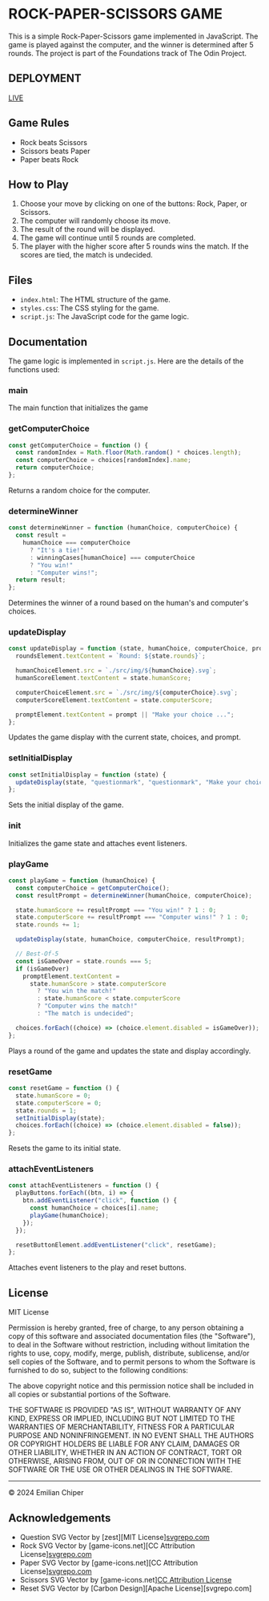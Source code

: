 # ROCK-PAPER-SCISSORS GAME

This is a simple Rock-Paper-Scissors game implemented in JavaScript. The game is played against the computer, and the winner is determined after 5 rounds. The project is part of the Foundations track of The Odin Project.

## DEPLOYMENT
[LIVE]([URL](https://rochambo-app.netlify.app/))

## Game Rules

- Rock beats Scissors
- Scissors beats Paper
- Paper beats Rock

## How to Play

1. Choose your move by clicking on one of the buttons: Rock, Paper, or Scissors.
2. The computer will randomly choose its move.
3. The result of the round will be displayed.
4. The game will continue until 5 rounds are completed.
5. The player with the higher score after 5 rounds wins the match. If the scores are tied, the match is undecided.

## Files

- `index.html`: The HTML structure of the game.
- `styles.css`: The CSS styling for the game.
- `script.js`: The JavaScript code for the game logic.

## Documentation

The game logic is implemented in `script.js`. Here are the details of the functions used:

### main

The main function that initializes the game

### getComputerChoice

```javascript
const getComputerChoice = function () {
  const randomIndex = Math.floor(Math.random() * choices.length);
  const computerChoice = choices[randomIndex].name;
  return computerChoice;
};
```

Returns a random choice for the computer.

### determineWinner

```javascript
const determineWinner = function (humanChoice, computerChoice) {
  const result =
    humanChoice === computerChoice
      ? "It's a tie!"
      : winningCases[humanChoice] === computerChoice
      ? "You win!"
      : "Computer wins!";
  return result;
};
```

Determines the winner of a round based on the human's and computer's choices.

### updateDisplay

```javascript
const updateDisplay = function (state, humanChoice, computerChoice, prompt) {
  roundsElement.textContent = `Round: ${state.rounds}`;

  humanChoiceElement.src = `./src/img/${humanChoice}.svg`;
  humanScoreElement.textContent = state.humanScore;

  computerChoiceElement.src = `./src/img/${computerChoice}.svg`;
  computerScoreElement.textContent = state.computerScore;

  promptElement.textContent = prompt || "Make your choice ...";
};
```

Updates the game display with the current state, choices, and prompt.

### setInitialDisplay

```javascript
const setInitialDisplay = function (state) {
  updateDisplay(state, "questionmark", "questionmark", "Make your choice...");
};
```

Sets the initial display of the game.

### init

Initializes the game state and attaches event listeners.

### playGame

```javascript
const playGame = function (humanChoice) {
  const computerChoice = getComputerChoice();
  const resultPrompt = determineWinner(humanChoice, computerChoice);

  state.humanScore += resultPrompt === "You win!" ? 1 : 0;
  state.computerScore += resultPrompt === "Computer wins!" ? 1 : 0;
  state.rounds += 1;

  updateDisplay(state, humanChoice, computerChoice, resultPrompt);

  // Best-Of-5
  const isGameOver = state.rounds === 5;
  if (isGameOver)
    promptElement.textContent =
      state.humanScore > state.computerScore
        ? "You win the match!"
        : state.humanScore < state.computerScore
        ? "Computer wins the match!"
        : "The match is undecided";

  choices.forEach((choice) => (choice.element.disabled = isGameOver));
};
```

Plays a round of the game and updates the state and display accordingly.

### resetGame

```javascript
const resetGame = function () {
  state.humanScore = 0;
  state.computerScore = 0;
  state.rounds = 1;
  setInitialDisplay(state);
  choices.forEach((choice) => (choice.element.disabled = false));
};
```

Resets the game to its initial state.

### attachEventListeners

```javascript
const attachEventListeners = function () {
  playButtons.forEach((btn, i) => {
    btn.addEventListener("click", function () {
      const humanChoice = choices[i].name;
      playGame(humanChoice);
    });
  });

  resetButtonElement.addEventListener("click", resetGame);
};
```

Attaches event listeners to the play and reset buttons.

## License

MIT License

Permission is hereby granted, free of charge, to any person obtaining a copy
of this software and associated documentation files (the "Software"), to deal
in the Software without restriction, including without limitation the rights
to use, copy, modify, merge, publish, distribute, sublicense, and/or sell
copies of the Software, and to permit persons to whom the Software is
furnished to do so, subject to the following conditions:

The above copyright notice and this permission notice shall be included in all
copies or substantial portions of the Software.

THE SOFTWARE IS PROVIDED "AS IS", WITHOUT WARRANTY OF ANY KIND, EXPRESS OR
IMPLIED, INCLUDING BUT NOT LIMITED TO THE WARRANTIES OF MERCHANTABILITY,
FITNESS FOR A PARTICULAR PURPOSE AND NONINFRINGEMENT. IN NO EVENT SHALL THE
AUTHORS OR COPYRIGHT HOLDERS BE LIABLE FOR ANY CLAIM, DAMAGES OR OTHER
LIABILITY, WHETHER IN AN ACTION OF CONTRACT, TORT OR OTHERWISE, ARISING FROM,
OUT OF OR IN CONNECTION WITH THE SOFTWARE OR THE USE OR OTHER DEALINGS IN THE
SOFTWARE.

---

© 2024 Emilian Chiper

## Acknowledgements

- Question SVG Vector by [zest][MIT License][svgrepo.com](https://www.svgrepo.com/svg/510152/question)
- Rock SVG Vector by [game-icons.net][CC Attribution License][svgrepo.com](https://www.svgrepo.com/svg/323925/rock)
- Paper SVG Vector by [game-icons.net][CC Attribution License][svgrepo.com](https://www.svgrepo.com/svg/323911/paper)
- Scissors SVG Vector by [game-icons.net][CC Attribution License](https://www.svgrepo.com/svg/323929/scissors)
- Reset SVG Vector by [Carbon Design][Apache License][svgrepo.com]
